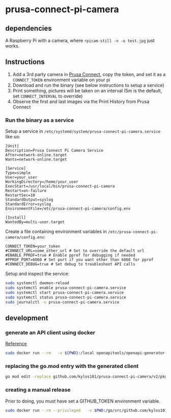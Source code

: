 # prusa-connect-pi-camera

## dependencies

A Raspberry Pi with a camera, where `rpicam-still -n -o test.jpg` just works.

## Instructions

1. Add a 3rd party camera in [Prusa Connect](https://connect.prusa3d.com/), copy the token, and set it as a `CONNECT_TOKEN` environment variable on your pi
2. Download and run the binary (see below instructions to setup a service)
3. Print something, pictures will be taken on an interval (5m is the default, set `CONNECT_INTERVAL` to override)
4. Observe the first and last images via the Print History from Prusa Connect

### Run the binary as a service

Setup a service in `/etc/systemd/system/prusa-connect-pi-camera.service` like so:

```
[Unit]
Description=Prusa Connect Pi Camera Service
After=network-online.target
Wants=network-online.target

[Service]
Type=simple
User=your_user
WorkingDirectory=/home/your_user
ExecStart=/usr/local/bin/prusa-connect-pi-camera
Restart=on-failure
RestartSec=10
StandardOutput=syslog
StandardError=syslog
EnvironmentFile=/etc/prusa-connect-pi-camera/config.env

[Install]
WantedBy=multi-user.target
```

Create a file containing environment variables in `/etc/prusa-connect-pi-camera/config.env`:

```
CONNECT_TOKEN=your_token
#CONNECT_URL=some_other_url # Set to override the default url
#ENABLE_PPROF=true # Enable pprof for debugging if needed
#PPROF_PORT=6060 # Set port if you want other than 6060 for pprof
#CONNECT_DEBUG=true # Set debug to troubleshoot API calls
```

Setup and inspect the service:

```bash
sudo systemctl daemon-reload
sudo systemctl enable prusa-connect-pi-camera.service
sudo systemctl start prusa-connect-pi-camera.service
sudo systemctl status prusa-connect-pi-camera.service
sudo journalctl -u prusa-connect-pi-camera.service
```


## development

### generate an API client using docker

[Reference](https://openapi-generator.tech/docs/installation#docker)

```bash
sudo docker run --rm   -v ${PWD}:/local openapitools/openapi-generator-cli generate   -i /local/specs/prusaconnect.0.22.0.yaml   -g go   -o /local/pkg/openapi
```


### replacing the go.mod entry with the generated client

```bash
go mod edit -replace github.com/kylos101/prusa-connect-pi-camera/v2/pkg/openapi=./pkg/openapi
```

### creating a manual release

Prior to doing, you must have set a GITHUB_TOKEN environment variable.

```bash
sudo docker run --rm --privileged   -v $PWD:/go/src/github.com/kylos101/prusa-connect-pi-camera -v /var/run/docker.sock:/var/run/docker.sock -w /go/src/github.com/kylos101/prusa-connect-pi-camera -e GITHUB_TOKEN goreleaser/goreleaser release
```